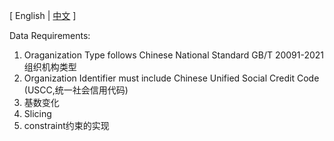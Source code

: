 \[ English | [中文](README_zh.md) \]



Data Requirements:
1. Oraganization Type follows Chinese National Standard GB/T 20091-2021 组织机构类型
2. Organization Identifier must include Chinese Unified Social Credit Code (USCC,统一社会信用代码)
3. 基数变化
4. Slicing
5. constraint约束的实现
